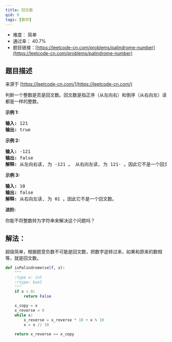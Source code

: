 ```yaml
---
title: 回文数
qid: 9
tags: [数学]
---
```



- 难度： 简单
- 通过率： 40.7%
- 题目链接：[https://leetcode-cn.com/problems/palindrome-number](https://leetcode-cn.com/problems/palindrome-number)


## 题目描述

来源于 [https://leetcode-cn.com/](https://leetcode-cn.com/)

<p>判断一个整数是否是回文数。回文数是指正序（从左向右）和倒序（从右向左）读都是一样的整数。</p>

<p><strong>示例 1:</strong></p>

<pre><strong>输入:</strong> 121
<strong>输出:</strong> true
</pre>

<p><strong>示例&nbsp;2:</strong></p>

<pre><strong>输入:</strong> -121
<strong>输出:</strong> false
<strong>解释:</strong> 从左向右读, 为 -121 。 从右向左读, 为 121- 。因此它不是一个回文数。
</pre>

<p><strong>示例 3:</strong></p>

<pre><strong>输入:</strong> 10
<strong>输出:</strong> false
<strong>解释:</strong> 从右向左读, 为 01 。因此它不是一个回文数。
</pre>

<p><strong>进阶:</strong></p>

<p>你能不将整数转为字符串来解决这个问题吗？</p>


## 解法：

超级简单，根据题意负数不可能是回文数，把数字逆转过来，如果和原来的数相等，就是回文数。

```python
def isPalindrome(self, x):
    """
    :type x: int
    :rtype: bool
    """
    if x < 0:
        return False

    x_copy = x
    x_reverse = 0
    while x:
        x_reverse = x_reverse * 10 + x % 10
        x = x // 10

    return x_reverse == x_copy
    
```